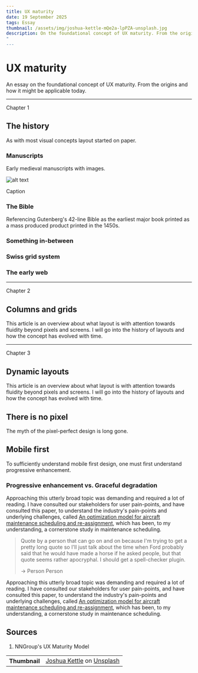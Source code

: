 ```yaml
---
title: UX maturity
date: 19 September 2025
tags: Essay
thumbnail: /assets/img/joshua-kettle-mQe2a-lpPZA-unsplash.jpg
description: On the foundational concept of UX maturity. From the origins and how it might be applicable today.
"
---
```



# UX maturity

<bb-intro>

An essay on the foundational concept of UX maturity. From the origins and how it might be applicable today.

</bb-intro>

---

<series-heading>

<bb-tags>

Chapter 1

</bb-tags>

## The history

</series-heading>

As with most visual concepts layout started on paper.

### Manuscripts

Early medieval manuscripts with images.

![alt text](/assets/img/ds-exploration.png)

<img-caption>

Caption

</img-caption>

### The Bible

Referencing Gutenberg's 42-line Bible as the earliest major book printed as a mass produced product printed in the 1450s.

### Something in-between

### Swiss grid system

### The early web

---

<series-heading>

<bb-tags>

Chapter 2

</bb-tags>

## Columns and grids

</series-heading>

This article is an overview about what layout is with attention towards fluidity beyond pixels and screens. I will go into the history of layouts and how the concept has evolved with time.

---

<series-heading>

<bb-tags>

Chapter 3

</bb-tags>

## Dynamic layouts

</series-heading>

This article is an overview about what layout is with attention towards fluidity beyond pixels and screens. I will go into the history of layouts and how the concept has evolved with time.

## There is no pixel

The myth of the pixel-perfect design is long gone.

## Mobile first

To sufficiently understand mobile first design, one must first understand progressive enhancement.



### Progressive enhancement vs. Graceful degradation

Approaching this utterly broad topic was demanding and required a lot of reading. I have consulted our stakeholders for user pain-points, and have consulted this paper, to understand the industry's pain-points and underlying challenges, called [An optimization model for aircraft maintenance scheduling and re-assignment](https://www.sciencedirect.com/science/article/abs/pii/S0965856402000046?via%3Dihub), which has been, to my understanding, a cornerstone study in maintenance scheduling.

> Quote by a person that can go on and on because I'm trying to get a pretty long quote so I'll just talk about the time when Ford probably said that he would have made a horse if he asked people, but that quote seems rather apocryphal. I should get a spell-checker plugin.
>
> → Person Person

Approaching this utterly broad topic was demanding and required a lot of reading. I have consulted our stakeholders for user pain-points, and have consulted this paper, to understand the industry's pain-points and underlying challenges, called [An optimization model for aircraft maintenance scheduling and re-assignment](https://www.sciencedirect.com/science/article/abs/pii/S0965856402000046?via%3Dihub), which has been, to my understanding, a cornerstone study in maintenance scheduling.

## Sources

<sources>

1. NNGroup's UX Maturity Model

</sources>

<table class="article-credits">
  <tr>
    <th>Thumbnail</th>
    <td><a href="https://unsplash.com/@joshuakettle">Joshua Kettle</a> on <a href="https://unsplash.com/">Unsplash</a></td>
  </tr>
</table>

<!-- definition table? -->